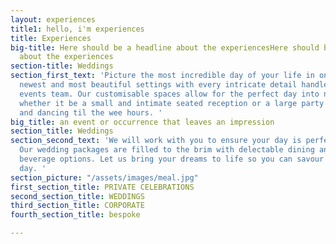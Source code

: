 ```yaml
---
layout: experiences
title1: hello, i'm experiences
title: Experiences
big-title: Here should be a headline about the experiencesHere should be a headline
  about the experiences
section-title: Weddings
section_first_text: 'Picture the most incredible day of your life in one of the city’s
  newest and most beautiful settings with every intricate detail handled by our experienced
  events team. Our customisable spaces allow for the perfect day into night celebration
  whether it be a small and intimate seated reception or a large party with live entertainment
  and dancing til the wee hours. '
big_title: an event or occurrence that leaves an impression
section_title: Weddings
section_second_text: 'We will work with you to ensure your day is perfect beyond comprehension.
  Our wedding packages are filled to the brim with delectable dining and extensive
  beverage options. Let us bring your dreams to life so you can savour your special
  day. '
section_picture: "/assets/images/meal.jpg"
first_section_title: PRIVATE CELEBRATIONS
second_section_title: WEDDINGS
third_section_title: CORPORATE
fourth_section_title: bespoke

---
```

